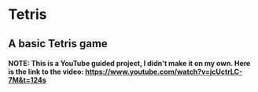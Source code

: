 # Tetris

## A basic Tetris game

#### NOTE: This is a YouTube guided project, I didn't make it on my own. Here is the link to the video: https://www.youtube.com/watch?v=jcUctrLC-7M&t=124s
